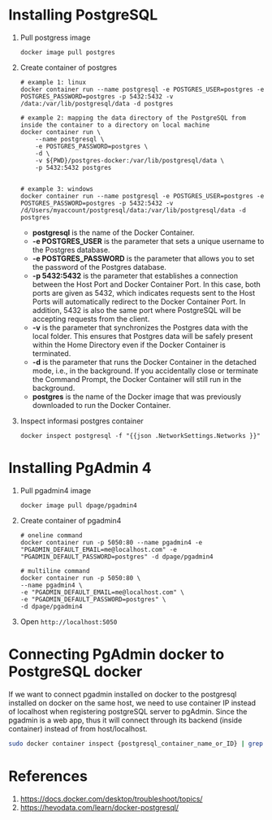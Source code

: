 # Installing PostgreSQL
1. Pull postgress image
   ```
   docker image pull postgres
   ```

2. Create container of postgres
    ```
    # example 1: linux
    docker container run --name postgresql -e POSTGRES_USER=postgres -e POSTGRES_PASSWORD=postgres -p 5432:5432 -v /data:/var/lib/postgresql/data -d postgres

    # example 2: mapping the data directory of the PostgreSQL from inside the container to a directory on local machine
    docker container run \
        --name postgresql \
        -e POSTGRES_PASSWORD=postgres \
        -d \
        -v ${PWD}/postgres-docker:/var/lib/postgresql/data \
        -p 5432:5432 postgres 


    # example 3: windows
    docker container run --name postgresql -e POSTGRES_USER=postgres -e POSTGRES_PASSWORD=postgres -p 5432:5432 -v /d/Users/myaccount/postgresql/data:/var/lib/postgresql/data -d postgres
    ```

    - **postgresql** is the name of the Docker Container.
    - **-e POSTGRES_USER** is the parameter that sets a unique username to the Postgres database.
    - **-e POSTGRES_PASSWORD** is the parameter that allows you to set the password of the Postgres database.
    - **-p 5432:5432** is the parameter that establishes a connection between the Host Port and Docker Container Port. In this case, both ports are given as 5432, which indicates requests sent to the Host Ports will automatically redirect to the Docker Container Port. In addition, 5432 is also the same port where PostgreSQL will be accepting requests from the client.
    - **-v** is the parameter that synchronizes the Postgres data with the local folder. This ensures that Postgres data will be safely present within the Home Directory even if the Docker Container is terminated.
    - **-d** is the parameter that runs the Docker Container in the detached mode, i.e., in the background. If you accidentally close or terminate the Command Prompt, the Docker Container will still run in the background.
    - **postgres** is the name of the Docker image that was previously downloaded to run the Docker Container.

3. Inspect informasi postgres container
    ```
    docker inspect postgresql -f "{{json .NetworkSettings.Networks }}"
    ```


# Installing PgAdmin 4
1. Pull pgadmin4 image
    ```
    docker image pull dpage/pgadmin4
    ```

2. Create container of pgadmin4
    ```
    # oneline command
    docker container run -p 5050:80 --name pgadmin4 -e "PGADMIN_DEFAULT_EMAIL=me@localhost.com" -e "PGADMIN_DEFAULT_PASSWORD=postgres" -d dpage/pgadmin4

    # multiline command
    docker container run -p 5050:80 \
    --name pgadmin4 \
    -e "PGADMIN_DEFAULT_EMAIL=me@localhost.com" \
    -e "PGADMIN_DEFAULT_PASSWORD=postgres" \
    -d dpage/pgadmin4
    ```
3. Open ```http://localhost:5050```

# Connecting PgAdmin docker to PostgreSQL docker
If we want to connect pgadmin installed on docker to the postgresql installed on docker on the same host, we need to use container IP instead of localhost when registering postgreSQL server to pgAdmin.
Since the pgadmin is a web app, thus it will connect through its backend (inside container) instead of from host/localhost. 

```bash
sudo docker container inspect {postgresql_container_name_or_ID} | grep IPAddress
```

# References
1. https://docs.docker.com/desktop/troubleshoot/topics/
2. https://hevodata.com/learn/docker-postgresql/
